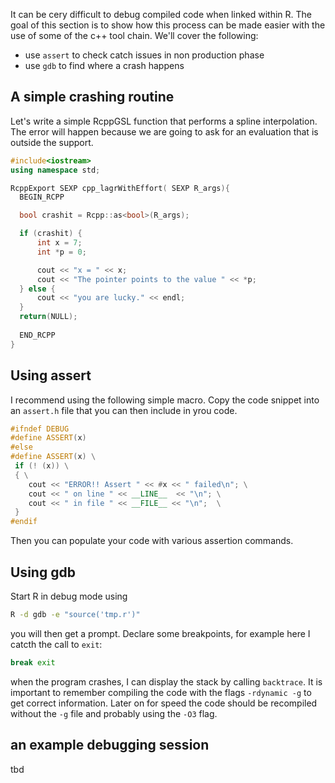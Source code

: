 It can be cery difficult to debug compiled code when linked within R. The goal of this section is to show how this process can be made easier with the use of some of the c++ tool chain. We'll cover the following:

 - use `assert` to check catch issues in non production phase
 - use `gdb` to find where a crash happens

## A simple crashing routine

Let's write a simple RcppGSL function that performs a spline interpolation. The error will happen because we are going to ask for an evaluation that is outside the support.

```cpp
#include<iostream>
using namespace std;

RcppExport SEXP cpp_lagrWithEffort( SEXP R_args){
  BEGIN_RCPP

  bool crashit = Rcpp::as<bool>(R_args);

  if (crashit) {
	  int x = 7;
	  int *p = 0;

	  cout << "x = " << x;
	  cout << "The pointer points to the value " << *p;
  } else {
      cout << "you are lucky." << endl;
  }
  return(NULL);
  
  END_RCPP
}

```

## Using assert

I recommend using the following simple macro. Copy the code snippet into an `assert.h` file that you can then include in yrou code.

```cpp
#ifndef DEBUG
#define ASSERT(x)
#else
#define ASSERT(x) \
 if (! (x)) \
 { \
    cout << "ERROR!! Assert " << #x << " failed\n"; \
    cout << " on line " << __LINE__  << "\n"; \
    cout << " in file " << __FILE__ << "\n";  \
 }
#endif
```

Then you can populate your code with various assertion commands.

## Using gdb

Start R in debug mode using 

```sh
R -d gdb -e "source('tmp.r')"
```

you will then get a prompt. Declare some breakpoints, for example here I catcth the call to `exit`:

```sh
break exit
```

when the program crashes, I can display the stack by calling `backtrace`. It is important to remember compiling the code with the flags `-rdynamic -g` to get correct information. Later on for speed the code should be recompiled without the `-g` file and probably using the `-O3` flag.


## an example debugging session

tbd
